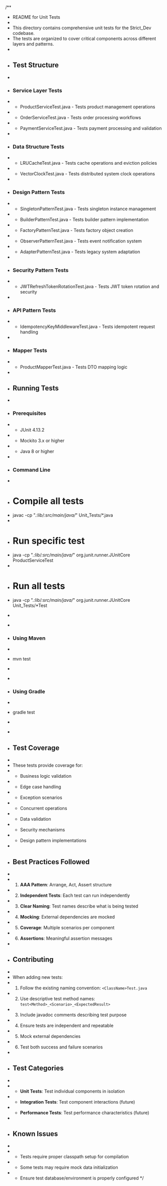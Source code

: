 /**
 * README for Unit Tests
 * 
 * This directory contains comprehensive unit tests for the Strict_Dev codebase.
 * The tests are organized to cover critical components across different layers and patterns.
 * 
 * ## Test Structure
 * 
 * ### Service Layer Tests
 * - ProductServiceTest.java - Tests product management operations
 * - OrderServiceTest.java - Tests order processing workflows
 * - PaymentServiceTest.java - Tests payment processing and validation
 * 
 * ### Data Structure Tests
 * - LRUCacheTest.java - Tests cache operations and eviction policies
 * - VectorClockTest.java - Tests distributed system clock operations
 * 
 * ### Design Pattern Tests
 * - SingletonPatternTest.java - Tests singleton instance management
 * - BuilderPatternTest.java - Tests builder pattern implementation
 * - FactoryPatternTest.java - Tests factory object creation
 * - ObserverPatternTest.java - Tests event notification system
 * - AdapterPatternTest.java - Tests legacy system adaptation
 * 
 * ### Security Pattern Tests
 * - JWTRefreshTokenRotationTest.java - Tests JWT token rotation and security
 * 
 * ### API Pattern Tests
 * - IdempotencyKeyMiddlewareTest.java - Tests idempotent request handling
 * 
 * ### Mapper Tests
 * - ProductMapperTest.java - Tests DTO mapping logic
 * 
 * ## Running Tests
 * 
 * ### Prerequisites
 * - JUnit 4.13.2
 * - Mockito 3.x or higher
 * - Java 8 or higher
 * 
 * ### Command Line
 * ```bash
 * # Compile all tests
 * javac -cp ".:lib/*:src/main/java/*" Unit_Tests/*.java
 * 
 * # Run specific test
 * java -cp ".:lib/*:src/main/java/*" org.junit.runner.JUnitCore ProductServiceTest
 * 
 * # Run all tests
 * java -cp ".:lib/*:src/main/java/*" org.junit.runner.JUnitCore Unit_Tests/*Test
 * ```
 * 
 * ### Using Maven
 * ```bash
 * mvn test
 * ```
 * 
 * ### Using Gradle
 * ```bash
 * gradle test
 * ```
 * 
 * ## Test Coverage
 * 
 * These tests provide coverage for:
 * - Business logic validation
 * - Edge case handling
 * - Exception scenarios
 * - Concurrent operations
 * - Data validation
 * - Security mechanisms
 * - Design pattern implementations
 * 
 * ## Best Practices Followed
 * 
 * 1. **AAA Pattern**: Arrange, Act, Assert structure
 * 2. **Independent Tests**: Each test can run independently
 * 3. **Clear Naming**: Test names describe what is being tested
 * 4. **Mocking**: External dependencies are mocked
 * 5. **Coverage**: Multiple scenarios per component
 * 6. **Assertions**: Meaningful assertion messages
 * 
 * ## Contributing
 * 
 * When adding new tests:
 * 1. Follow the existing naming convention: `<ClassName>Test.java`
 * 2. Use descriptive test method names: `test<Method>_<Scenario>_<ExpectedResult>`
 * 3. Include javadoc comments describing test purpose
 * 4. Ensure tests are independent and repeatable
 * 5. Mock external dependencies
 * 6. Test both success and failure scenarios
 * 
 * ## Test Categories
 * 
 * - **Unit Tests**: Test individual components in isolation
 * - **Integration Tests**: Test component interactions (future)
 * - **Performance Tests**: Test performance characteristics (future)
 * 
 * ## Known Issues
 * 
 * - Tests require proper classpath setup for compilation
 * - Some tests may require mock data initialization
 * - Ensure test database/environment is properly configured
 */
